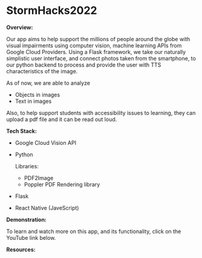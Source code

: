 # StormHacks2022

**Overview:**

Our app aims to help support the millions of people around the globe with visual impairments using computer vision, machine learning APIs from Google Cloud Providers. Using a Flask framework, we take our naturally simplistic user interface, and connect photos taken from the smartphone, to our python backend to process and provide the user with TTS characteristics of the image.

As of now, we are able to analyze
- Objects in images
- Text in images

Also, to help support students with accessibility issues to learning, they can upload a pdf file and it can be read out loud.

**Tech Stack:**

- Google Cloud Vision API
- Python

    Libraries:
    - PDF2Image
    - Poppler PDF Rendering library

- Flask
- React Native (JaveScript)

**Demonstration:**

To learn and watch more on this app, and its functionality, click on the YouTube link below.

**Resources:**
